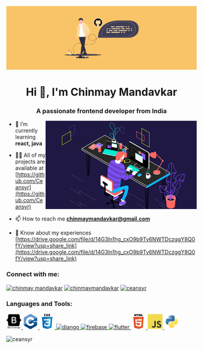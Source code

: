 ![logo](https://github.com/Ceansyr/Ceansyr/blob/circleci-project-setup/banner.png)
<h1 align="center">Hi 👋, I'm Chinmay Mandavkar</h1>
<h3 align="center">A passionate frontend developer from India</h3>
<img align = "right" alt="coding" width="400" src="news24.gif">

- 🌱 I’m currently learning **react, java**

- 👨‍💻 All of my projects are available at [https://github.com/Ceansyr](https://github.com/Ceansyr)

- 📫 How to reach me **chinmaymandavkar@gmail.com**

- 📄 Know about my experiences [https://drive.google.com/file/d/14G3ln1hg_cxO9b9Tv6NWTDczggY8Q0fY/view?usp=share_link](https://drive.google.com/file/d/14G3ln1hg_cxO9b9Tv6NWTDczggY8Q0fY/view?usp=share_link)

<h3 align="left">Connect with me:</h3>
<p align="left">
<a href="https://www.linkedin.com/in/chinmay-mandavkar-401943255/" target="blank"><img align="center" src="https://raw.githubusercontent.com/rahuldkjain/github-profile-readme-generator/master/src/images/icons/Social/linked-in-alt.svg" alt="chinmay mandavkar" height="30" width="40" /></a>
<a href="https://instagram.com/chinmaymandavkar" target="blank"><img align="center" src="https://raw.githubusercontent.com/rahuldkjain/github-profile-readme-generator/master/src/images/icons/Social/instagram.svg" alt="chinmaymandavkar" height="30" width="40" /></a>
<a href="https://www.youtube.com/c/ceansyr" target="blank"><img align="center" src="https://raw.githubusercontent.com/rahuldkjain/github-profile-readme-generator/master/src/images/icons/Social/youtube.svg" alt="ceansyr" height="30" width="40" /></a>
</p>

<h3 align="left">Languages and Tools:</h3>
<p align="left"> <a href="https://getbootstrap.com" target="_blank" rel="noreferrer"> <img src="https://raw.githubusercontent.com/devicons/devicon/master/icons/bootstrap/bootstrap-plain-wordmark.svg" alt="bootstrap" width="40" height="40"/> </a> <a href="https://www.w3schools.com/cpp/" target="_blank" rel="noreferrer"> <img src="https://raw.githubusercontent.com/devicons/devicon/master/icons/cplusplus/cplusplus-original.svg" alt="cplusplus" width="40" height="40"/> </a> <a href="https://www.w3schools.com/css/" target="_blank" rel="noreferrer"> <img src="https://raw.githubusercontent.com/devicons/devicon/master/icons/css3/css3-original-wordmark.svg" alt="css3" width="40" height="40"/> </a> <a href="https://www.djangoproject.com/" target="_blank" rel="noreferrer"> <img src="https://cdn.worldvectorlogo.com/logos/django.svg" alt="django" width="40" height="40"/> </a> <a href="https://firebase.google.com/" target="_blank" rel="noreferrer"> <img src="https://www.vectorlogo.zone/logos/firebase/firebase-icon.svg" alt="firebase" width="40" height="40"/> </a> <a href="https://flutter.dev" target="_blank" rel="noreferrer"> <img src="https://www.vectorlogo.zone/logos/flutterio/flutterio-icon.svg" alt="flutter" width="40" height="40"/> </a> <a href="https://www.w3.org/html/" target="_blank" rel="noreferrer"> <img src="https://raw.githubusercontent.com/devicons/devicon/master/icons/html5/html5-original-wordmark.svg" alt="html5" width="40" height="40"/> </a> <a href="https://developer.mozilla.org/en-US/docs/Web/JavaScript" target="_blank" rel="noreferrer"> <img src="https://raw.githubusercontent.com/devicons/devicon/master/icons/javascript/javascript-original.svg" alt="javascript" width="40" height="40"/> </a> <a href="https://www.python.org" target="_blank" rel="noreferrer"> <img src="https://raw.githubusercontent.com/devicons/devicon/master/icons/python/python-original.svg" alt="python" width="40" height="40"/> </a> </p>

<p><img align="center" src="https://github-readme-stats.vercel.app/api/top-langs?username=ceansyr&show_icons=true&locale=en&layout=compact" alt="ceansyr" /></p>

